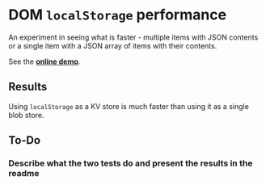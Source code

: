 # DOM `localStorage` performance

An experiment in seeing what is faster - multiple items with JSON contents or a
single item with a JSON array of items with their contents.

See the [**online demo**](https://tomashubelbauer.github.io/dom-local-storage-perf).

## Results

Using `localStorage` as a KV store is much faster than using it as a single blob
store.

## To-Do

### Describe what the two tests do and present the results in the readme
